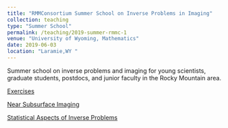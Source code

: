 ```yaml
---
title: "RMMConsortium Summer School on Inverse Problems in Imaging"
collection: teaching
type: "Summer School"
permalink: /teaching/2019-summer-rmmc-1
venue: "University of Wyoming, Mathematics"
date: 2019-06-03
location: "Laramie,WY "
---
```

Summer school on inverse problems and imaging for young scientists, graduate students, postdocs, and junior faculty in the Rocky Mountain area.

[Exercises](https://jodimead.github.io/files/UWY_SS/exercises.pdf)


[Near Subsurface Imaging](https://jodimead.github.io/files/UWY_SS/geophy.pdf)


[Statistical Aspects of Inverse Problems](https://jodimead.github.io/files/UWY_SS/stat_inv.pdf)

